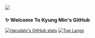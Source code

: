 <img src="https://capsule-render.vercel.app/api?type=slice&color=auto&height=300&section=header&text=KyungMin&fontSize=90&fontColor=0b0b0b" />

### ✨ Welcome To Kyung Min's GitHub

<!--
**rlarudals/rlarudals** is a ✨ _special_ ✨ repository because its `README.md` (this file) appears on your GitHub profile.

Here are some ideas to get you started:

- 🔭 I’m currently working on ...
- 🌱 I’m currently learning ...
- 👯 I’m looking to collaborate on ...
- 🤔 I’m looking for help with ...
- 💬 Ask me about ...
- 📫 How to reach me: ...
- 😄 Pronouns: ...
- ⚡ Fun fact: ...
-->

[![rlarudals's GitHub stats](https://github-readme-stats.vercel.app/api?username=rlarudals&show_icons=true&theme=default)](https://github.com/rlarudals/github-readme-stats) 
[![Top Langs](https://github-readme-stats.vercel.app/api/top-langs/?username=rlarudals&layout=compact&show_icons=true&theme=default)](https://github.com/rlarudals/github-readme-stats)
